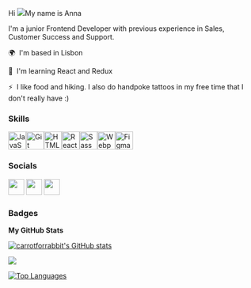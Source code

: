 Hi ![](https://user-images.githubusercontent.com/18350557/176309783-0785949b-9127-417c-8b55-ab5a4333674e.gif)My name is Anna

I'm a junior Frontend Developer with previous experience in Sales, Customer Success and Support.

🌍  I'm based in Lisbon

 🧠  I'm learning React and Redux
 
 ⚡  I like food and hiking. I also do handpoke tattoos in my free time that I don't really have :)

### Skills


<p align="left">
<a href="https://developer.mozilla.org/en-US/docs/Web/JavaScript" target="_blank" rel="noreferrer"><img src="https://raw.githubusercontent.com/danielcranney/readme-generator/main/public/icons/skills/javascript-colored.svg" width="36" height="36" alt="JavaScript" /></a><a href="https://git-scm.com/" target="_blank" rel="noreferrer"><img src="https://raw.githubusercontent.com/danielcranney/readme-generator/main/public/icons/skills/git-colored.svg" width="36" height="36" alt="Git" /></a><a href="https://developer.mozilla.org/en-US/docs/Glossary/HTML5" target="_blank" rel="noreferrer"><img src="https://raw.githubusercontent.com/danielcranney/readme-generator/main/public/icons/skills/html5-colored.svg" width="36" height="36" alt="HTML5" /></a><a href="https://reactjs.org/" target="_blank" rel="noreferrer"><img src="https://raw.githubusercontent.com/danielcranney/readme-generator/main/public/icons/skills/react-colored.svg" width="36" height="36" alt="React" /></a><a href="https://sass-lang.com/" target="_blank" rel="noreferrer"><img src="https://raw.githubusercontent.com/danielcranney/readme-generator/main/public/icons/skills/sass-colored.svg" width="36" height="36" alt="Sass" /></a><a href="https://webpack.js.org/" target="_blank" rel="noreferrer"><img src="https://raw.githubusercontent.com/danielcranney/readme-generator/main/public/icons/skills/webpack-colored.svg" width="36" height="36" alt="Webpack" /></a><a href="https://www.figma.com/" target="_blank" rel="noreferrer"><img src="https://raw.githubusercontent.com/danielcranney/readme-generator/main/public/icons/skills/figma-colored.svg" width="36" height="36" alt="Figma" /></a></p>

### Socials<p align="left"> <a href="https://www.github.com/carrotforrabbit" target="_blank" rel="noreferrer"><img src="https://raw.githubusercontent.com/danielcranney/readme-generator/main/public/icons/socials/github.svg" width="32" height="32" /></a> <a href="http://www.instagram.com/pandaonmute" target="_blank" rel="noreferrer"><img src="https://raw.githubusercontent.com/danielcranney/readme-generator/main/public/icons/socials/instagram.svg" width="32" height="32" /></a> <a href="https://www.linkedin.com/in//anna-parasyuta/" target="_blank" rel="noreferrer"><img src="https://raw.githubusercontent.com/danielcranney/readme-generator/main/public/icons/socials/linkedin.svg" width="32" height="32" /></a></p>

### Badges

<b>My GitHub Stats</b>

<a href="http://www.github.com/carrotforrabbit"><img src="https://github-readme-stats.vercel.app/api?username=carrotforrabbit&show_icons=true&hide=&count_private=true&title_color=0891b2&text_color=64748b&icon_color=14b8a6&bg_color=181824&hide_border=true&show_icons=true" alt="carrotforrabbit's GitHub stats" /></a>

<a href="http://www.github.com/carrotforrabbit"><img src="https://github-readme-streak-stats.herokuapp.com/?user=carrotforrabbit&stroke=64748b&background=181824&ring=0891b2&fire=0891b2&currStreakNum=64748b&currStreakLabel=0891b2&sideNums=64748b&sideLabels=64748b&dates=64748b&hide_border=true" /></a>

<a href="https://github.com/carrotforrabbit" align="left"><img src="https://github-readme-stats.vercel.app/api/top-langs/?username=carrotforrabbit&langs_count=10&title_color=0891b2&text_color=64748b&icon_color=14b8a6&bg_color=181824&hide_border=true&locale=en&custom_title=Top%20%Languages" alt="Top Languages" /></a>
